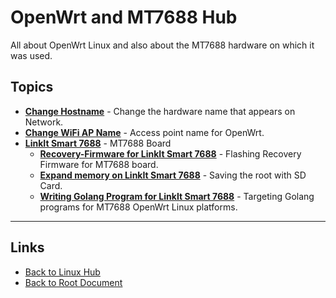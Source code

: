 # OpenWrt and MT7688 Hub

All about OpenWrt Linux and also about the MT7688 hardware on which it was used.

## Topics

- **[Change Hostname](./change-hostname.md)** - Change the hardware name that appears on Network.
- **[Change WiFi AP Name](./change-wifi-ap.md)** - Access point name for OpenWrt.
- **[LinkIt Smart 7688](./linkit-smart-7688.md)** - MT7688 Board
    - **[Recovery-Firmware for LinkIt Smart 7688](./recovery-firmware-linkit.md)** - Flashing Recovery Firmware for MT7688 board.
    - **[Expand memory on LinkIt Smart 7688](./expand-memory-linkit.md)** - Saving the root with SD Card.
    - **[Writing Golang Program for LinkIt Smart 7688](./golang-linkit.md)** - Targeting Golang programs for MT7688 OpenWrt Linux platforms.

----
<!-- Footer Begins Here -->
## Links

- [Back to Linux Hub](../README.md)
- [Back to Root Document](../../README.md)
